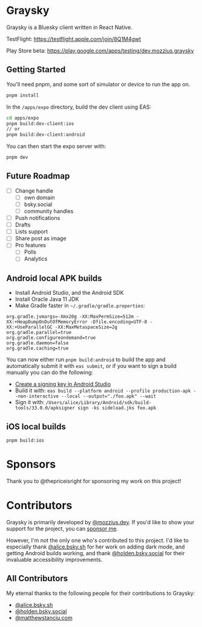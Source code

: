 # Graysky

Graysky is a Bluesky client written in React Native.

TestFlight: https://testflight.apple.com/join/8Q1M4gwt

Play Store beta: https://play.google.com/apps/testing/dev.mozzius.graysky

## Getting Started

You'll need pnpm, and some sort of simulator or device to run the app on.

```bash
pnpm install
```

In the `/apps/expo` directory, build the dev client using EAS:

```bash
cd apps/expo
pnpm build:dev-client:ios
// or
pnpm build:dev-client:android
```

You can then start the expo server with:

```bash
pnpm dev
```

## Future Roadmap

- [ ] Change handle
  - [ ] own domain
  - [ ] bsky.social
  - [ ] community handles
- [ ] Push notifications
- [ ] Drafts
- [ ] Lists support
- [ ] Share post as image
- [ ] Pro features
  - [ ] Polls
  - [ ] Analytics

## Android local APK builds

- Install Android Studio, and the Android SDK
- Install Oracle Java 11 JDK
- Make Gradle faster in `~/.gradle/gradle.properties`:

```
org.gradle.jvmargs=-Xmx20g -XX:MaxPermSize=512m -XX:+HeapDumpOnOutOfMemoryError -Dfile.encoding=UTF-8 -XX:+UseParallelGC -XX:MaxMetaspaceSize=2g
org.gradle.parallel=true
org.gradle.configureondemand=true
org.gradle.daemon=false
org.gradle.caching=true
```

You can now either run `pnpm build:android` to build the app and automatically submit it with `eas submit`, or if you want to sign a build manually you can do the following:

- [Create a signing key in Android Studio](https://developer.android.com/studio/publish/app-signing#generate-key)
- Build it with: `eas build --platform android --profile production-apk --non-interactive --local --output="./foo.apk" --wait`
- Sign it with: `/Users/alice/Library/Android/sdk/build-tools/33.0.0/apksigner sign -ks sideload.jks foo.apk`

## iOS local builds

```
pnpm build:ios
```

# Sponsors

Thank you to @thepriceisright for sponsoring my work on this project!

# Contributors

Graysky is primarily developed by [@mozzius.dev](https://bsky.app/profile/mozzius.dev). If you'd like to show your support for the project, you can [sponsor me](https://github.com/sponsors/mozzius).

However, I'm not the only one who's contributed to this project. I'd like to especially thank [@alice.bsky.sh](https://bsky.app/profile/alice.bsky.sh) for her work on adding dark mode, and getting Android builds working, and thank [@holden.bsky.social](https://bsky.app/profile/holden.bsky.social) for their invaluable accessibility improvements.

## All Contributors

My eternal thanks to the following people for their contributions to Graysky:

- [@alice.bsky.sh](https://bsky.app/profile/alice.bsky.sh)
- [@holden.bsky.social](https://bsky.app/profile/holden.bsky.social)
- [@matthewstanciu.com](https://bsky.app/profile/matthewstanciu.com)
